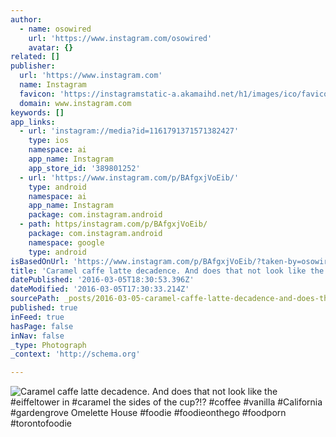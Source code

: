 ```yaml
---
author:
  - name: osowired
    url: 'https://www.instagram.com/osowired'
    avatar: {}
related: []
publisher:
  url: 'https://www.instagram.com'
  name: Instagram
  favicon: 'https://instagramstatic-a.akamaihd.net/h1/images/ico/favicon.ico/7cdab0872b15.ico'
  domain: www.instagram.com
keywords: []
app_links:
  - url: 'instagram://media?id=1161791371571382427'
    type: ios
    namespace: ai
    app_name: Instagram
    app_store_id: '389801252'
  - url: 'https://www.instagram.com/p/BAfgxjVoEib/'
    type: android
    namespace: ai
    app_name: Instagram
    package: com.instagram.android
  - path: https/instagram.com/p/BAfgxjVoEib/
    package: com.instagram.android
    namespace: google
    type: android
isBasedOnUrl: 'https://www.instagram.com/p/BAfgxjVoEib/?taken-by=osowired'
title: 'Caramel caffe latte decadence. And does that not look like the #eiffeltower in #caramel the sides of the cup?!? #coffee #vanilla #California #gardengrove Omelette House #foodie #foodieonthego #foodporn #torontofoodie'
datePublished: '2016-03-05T18:30:53.396Z'
dateModified: '2016-03-05T17:30:33.214Z'
sourcePath: _posts/2016-03-05-caramel-caffe-latte-decadence-and-does-that-not-look-like-t.md
published: true
inFeed: true
hasPage: false
inNav: false
_type: Photograph
_context: 'http://schema.org'

---
```

![Caramel caffe latte decadence&period; And does that not look like the &num;eiffeltower in &num;caramel the sides of the cup&quest;&excl;&quest; &num;coffee &num;vanilla &num;California &num;gardengrove Omelette House &num;foodie &num;foodieonthego &num;foodporn &num;torontofoodie](https://scontent.cdninstagram.com/t51.2885-15/s640x640/sh0.08/e35/12407471_1641958866065226_1238032044_n.jpg?ig_cache_key=MTE2MTc5MTM3MTU3MTM4MjQyNw%3D%3D.2)